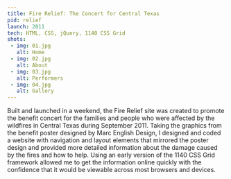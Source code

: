 ```yaml
---
title: Fire Relief: The Concert for Central Texas
pid: relief
launch: 2011
tech: HTML, CSS, jQuery, 1140 CSS Grid
shots:
 - img: 01.jpg
   alt: Home
 - img: 02.jpg
   alt: About
 - img: 03.jpg
   alt: Performers
 - img: 04.jpg
   alt: Gallery
---
```

Built and launched in a weekend, the Fire Relief site was created to promote the benefit concert for the families and people who were affected by the wildfires in Central Texas during September 2011. Taking the graphics from the benefit poster designed by Marc English Design, I designed and coded a website with navigation and layout elements that mirrored the poster design and provided more detailed information about the damage caused by the fires and how to help. Using an early version of the 1140 CSS Grid framework allowed me to get the information online quickly with the confidence that it would be viewable across most browsers and devices.